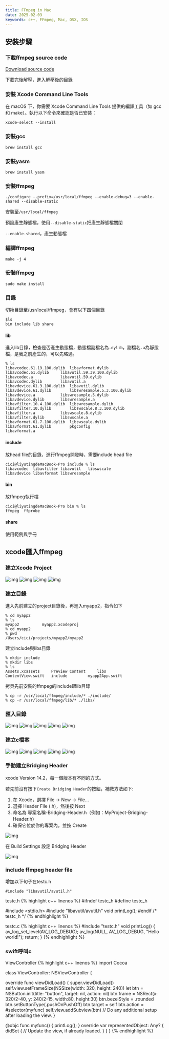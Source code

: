 ```yaml
---
title: FFmpeg in Mac
date: 2025-02-03
keywords: c++, FFmpeg, Mac, OSX, IOS
---
```

## 安裝步驟
### 下載ffmpeg source code
[Download source code](https://ffmpeg.org/download.html#build-mac)

下載完後解壓，進入解壓後的目錄

### 安裝 Xcode Command Line Tools
在 macOS 下，你需要 Xcode Command Line Tools 提供的編譯工具（如 gcc 和 make）。執行以下命令來確認是否已安裝：

```
xcode-select --install
```

### 安裝gcc
```
brew install gcc
```

### 安裝yasm
```
brew install yasm
```

### 安裝ffmpeg

```
./configure --prefix=/usr/local/ffmpeg --enable-debug=3 --enable-shared --disable-static
```

安裝至`/usr/local/ffmpeg`

預設產生靜態檔，使用`--disable-static`把產生靜態檔關閉

`--enable-shared`，產生動態檔


### 編譯ffmpeg

```
make -j 4
```

### 安裝ffmpeg

```
sudo make install
```

### 目錄

切換目錄至/usr/local/ffmpeg，會有以下四個目錄

```
$ls
bin	include	lib	share
```

#### lib
進入lib目錄，檢查是否產生動態檔，動態檔副檔名為`.dylib`，副檔名`.a`為靜態檔，是我之前產生的，可以先略過。
```
% ls                                            
libavcodec.61.19.100.dylib	libavformat.dylib
libavcodec.61.dylib		libavutil.59.39.100.dylib
libavcodec.a			libavutil.59.dylib
libavcodec.dylib		libavutil.a
libavdevice.61.3.100.dylib	libavutil.dylib
libavdevice.61.dylib		libswresample.5.3.100.dylib
libavdevice.a			libswresample.5.dylib
libavdevice.dylib		libswresample.a
libavfilter.10.4.100.dylib	libswresample.dylib
libavfilter.10.dylib		libswscale.8.3.100.dylib
libavfilter.a			libswscale.8.dylib
libavfilter.dylib		libswscale.a
libavformat.61.7.100.dylib	libswscale.dylib
libavformat.61.dylib		pkgconfig
libavformat.a
```

#### include
放head file的目錄，進行ffmpeg開發時，需要include head file
```
cici@liyutingdeMacBook-Pro include % ls
libavcodec	libavfilter	libavutil	libswscale
libavdevice	libavformat	libswresample
```

#### bin
放ffmpeg執行檔
```
cici@liyutingdeMacBook-Pro bin % ls
ffmpeg	ffprobe
```

#### share
使用範例與手冊

## xcode匯入ffmpeg

### 建立Xcode Project

![img]({{site.imgurl}}/swift/create1.png)
![img]({{site.imgurl}}/swift/create2.png)
![img]({{site.imgurl}}/swift/create3.png)
![img]({{site.imgurl}}/swift/create4.png)

### 建立目錄

進入先前建立的project目錄後，再進入myapp2，指令如下
```
% cd myapp2
% ls
myapp2			myapp2.xcodeproj
% cd myapp2
% pwd
/Users/cici/projects/myapp2/myapp2
```

建立include與libs目錄
```
% mkdir include
% mkdir libs
% ls
Assets.xcassets		Preview Content		libs
ContentView.swift	include			myapp2App.swift
```

拷貝先前安裝的ffmpeg的include跟lib目錄
```
% cp -r /usr/local/ffmpeg/include/* ./include/
% cp -r /usr/local/ffmpeg/lib/* ./libs/
```

### 匯入目錄

![img]({{site.imgurl}}/swift/include1.png)
![img]({{site.imgurl}}/swift/include2.png)
![img]({{site.imgurl}}/swift/include3.png)
![img]({{site.imgurl}}/swift/include4.png)
![img]({{site.imgurl}}/swift/include5.png)

### 建立c檔案

![img]({{site.imgurl}}/swift/cfile1.png)
![img]({{site.imgurl}}/swift/cfile2.png)
![img]({{site.imgurl}}/swift/cfile3.png)
![img]({{site.imgurl}}/swift/cfile4.png)
![img]({{site.imgurl}}/swift/cfile5.png)

### 手動建立Bridging Header

xcode Version 14.2，每一個版本有不同的方式。

若先前沒有按下`Create Bridging Header`的按鈕，補救方法如下:

1. 在 Xcode，選擇 File → New → File...
2. 選擇 Header File (.h)，然後按 Next
3. 命名為 專案名稱-Bridging-Header.h（例如：MyProject-Bridging-Header.h）
4. 確保它位於你的專案內，並按 Create

![img]({{site.imgurl}}/swift/bridge1.png)

在 Build Settings 設定 Bridging Header

![img]({{site.imgurl}}/swift/bridge2.png)

### include ffmpeg header file
增加以下句子在testc.h
```
#include "libavutil/avutil.h"
```

testc.h
{% highlight c++ linenos %}
#ifndef testc_h
#define testc_h

#include <stdio.h>
#include "libavutil/avutil.h"
void printLog();
#endif /* testc_h */
{% endhighlight %}


testc.c
{% highlight c++ linenos %}
#include "testc.h"
void printLog() {
  av_log_set_level(AV_LOG_DEBUG);
  av_log(NULL, AV_LOG_DEBUG, "Hello world!");
  return;
}
{% endhighlight %}

### swift呼叫c
ViewController
{% highlight c++ linenos %}
import Cocoa

class ViewController: NSViewController {

  override func viewDidLoad() {
    super.viewDidLoad()
    self.view.setFrameSize(NSSize(width: 320, height: 240))
    let btn = NSButton.init(title: "button", target: nil, action: nil)
    btn.frame = NSRect(x: 320/2-40, y: 240/2-15, width:80, height:30)
    btn.bezelStyle = .rounded
    btn.setButtonType(.pushOnPushOff)
    btn.target = self
    btn.action = #selector(myfunc)
    self.view.addSubview(btn)
    // Do any additional setup after loading the view.
  }
  
  @objc
  func myfunc() {
    printLog();
  }
  override var representedObject: Any? {
    didSet {
    // Update the view, if already loaded.
    }
  }
}
{% endhighlight %}